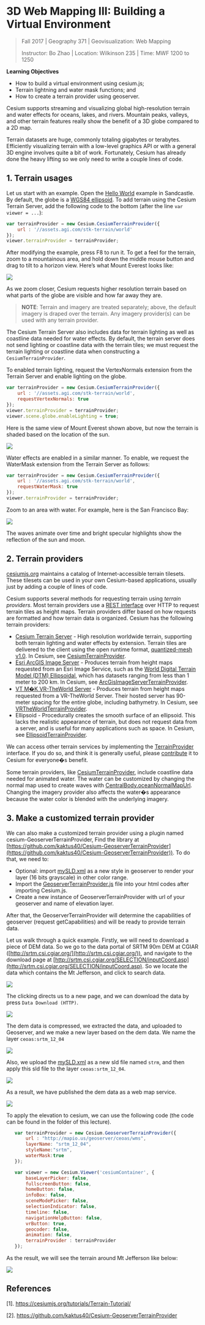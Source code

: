 # 3D Web Mapping III: Building a Virtual Environment

> Fall 2017 | Geography 371 | Geovisualization: Web Mapping
>
> Instructor: Bo Zhao | Location: Wilkinson 235 | Time: MWF 1200 to 1250

**Learning Objectives**

- How to build a virtual environment using cesium.js; 
- Terrain lightning and water mask functions; and 
- How to create a terrain provider using geoserver.

Cesium supports streaming and visualizing global high-resolution terrain and water effects for oceans, lakes, and rivers. Mountain peaks, valleys, and other terrain features really show the benefit of a 3D globe compared to a 2D map.

Terrain datasets are huge, commonly totaling gigabytes or terabytes. Efficiently visualizing terrain with a low-level graphics API or with a general 3D engine involves quite a bit of work. Fortunately, Cesium has already done the heavy lifting so we only need to write a couple lines of code.

## 1\. Terrain usages

Let us start with an example. Open the [Hello World](http://cesiumjs.org/Cesium/Apps/Sandcastle/index.html?src=Hello%20World.html) example in Sandcastle. By default, the globe is a [WGS84 ellipsoid](http://earth-info.nga.mil/GandG/publications/tr8350.2/wgs84fin.pdf). To add terrain using the Cesium Terrain Server, add the following code to the bottom (after the line `var viewer = ...`):

```javascript
var terrainProvider = new Cesium.CesiumTerrainProvider({
    url : '//assets.agi.com/stk-terrain/world'
});
viewer.terrainProvider = terrainProvider;
```

After modifying the example, press F8 to run it. To get a feel for the terrain, zoom to a mountainous area, and hold down the middle mouse button and drag to tilt to a horizon view. Here’s what Mount Everest looks like:

![](img/everest.png)

As we zoom closer, Cesium requests higher resolution terrain based on what parts of the globe are visible and how far away they are.

> **NOTE**: Terrain and imagery are treated separately; above, the default imagery is draped over the terrain. Any imagery provider(s) can be used with any terrain provider. 

The Cesium Terrain Server also includes data for terrain lighting as well as coastline data needed for water effects. By default, the terrain server does not send lighting or coastline data with the terrain tiles; we must request the terrain lighting or coastline data when constructing a `CesiumTerrainProvider`.

To enabled terrain lighting, request the VertexNormals extension from the Terrain Server and enable lighting on the globe.

```javascript
var terrainProvider = new Cesium.CesiumTerrainProvider({
    url : '//assets.agi.com/stk-terrain/world',
	requestVertexNormals: true
});
viewer.terrainProvider = terrainProvider;
viewer.scene.globe.enableLighting = true;
```

Here is the same view of Mount Everest shown above, but now the terrain is shaded based on the location of the sun.

![](img/everest_lighting.png)

Water effects are enabled in a similar manner. To enable, we request the WaterMask extension from the Terrain Server as follows:

```javascript
var terrainProvider = new Cesium.CesiumTerrainProvider({
    url : '//assets.agi.com/stk-terrain/world',
	requestWaterMask: true
});
viewer.terrainProvider = terrainProvider;
```

Zoom to an area with water. For example, here is the San Francisco Bay:

![](img/sanfranciscobay.png)

The waves animate over time and bright specular highlights show the reflection of the sun and moon.

## 2\. Terrain providers

[cesiumjs.org](http://cesiumjs.org/data-and-assets/terrain/) maintains a catalog of Internet-accessible terrain tilesets. These tilesets can be used in your own Cesium-based applications, usually just by adding a couple of lines of code.

Cesium supports several methods for requesting terrain using *terrain providers*. Most terrain providers use a [REST interface](http://rest.elkstein.org/) over HTTP to request terrain tiles as height maps. Terrain providers differ based on how requests are formatted and how terrain data is organized. Cesium has the following terrain providers:

- [Cesium Terrain Server](http://cesiumjs.org/stk-world-terrain.html) - High resolution worldwide terrain, supporting both terrain lighting and water effects by extension. Terrain tiles are delivered to the client using the open runtime format, [quantized-mesh v1.0](https://github.com/AnalyticalGraphicsInc/quantized-mesh). In Cesium, see [CesiumTerrainProvider](http://cesiumjs.org/Cesium/Build/Documentation/CesiumTerrainProvider.html).
- [Esri ArcGIS Image Server](http://resources.arcgis.com/en/help/rest/apiref/index.html?imageserver.html) - Produces terrain from height maps requested from an Esri Image Service, such as the [World Digital Terrain Model (DTM) Ellipsoidal](http://goto.arcgisonline.com/elevation/DTM_Ellipsoidal), which has datasets ranging from less than 1 meter to 200 km. In Cesium, see [ArcGisImageServerTerrainProvider](http://cesiumjs.org/Cesium/Build/Documentation/ArcGisImageServerTerrainProvider.html).
- [VT M�K VR-TheWorld Server](http://vr-theworld.com/) - Produces terrain from height maps requested from a VR-TheWorld Server. Their hosted server has 90-meter spacing for the entire globe, including bathymetry. In Cesium, see [VRTheWorldTerrainProvider](http://cesiumjs.org/Cesium/Build/Documentation/VRTheWorldTerrainProvider.html).
- Ellipsoid - Procedurally creates the smooth surface of an ellipsoid. This lacks the realistic appearance of terrain, but does not request data from a server, and is useful for many applications such as space. In Cesium, see [EllipsoidTerrainProvider](http://cesiumjs.org/Cesium/Build/Documentation/EllipsoidTerrainProvider.html).

We can access other terrain services by implementing the [TerrainProvider](http://cesiumjs.org/Cesium/Build/Documentation/TerrainProvider.html) interface. If you do so, and think it is generally useful, please [contribute](https://github.com/AnalyticalGraphicsInc/cesium/wiki/Contributor%27s-Guide) it to Cesium for everyone�s benefit.

Some terrain providers, like [CesiumTerrainProvider](http://cesiumjs.org/Cesium/Build/Documentation/CesiumTerrainProvider.html), include coastline data needed for animated water. The water can be customized by changing the normal map used to create waves with [CentralBody.oceanNormalMapUrl](http://cesiumjs.org/Cesium/Build/Documentation/CentralBody.html). Changing the imagery provider also affects the water�s appearance because the water color is blended with the underlying imagery.

## 3\. Make a customized terrain provider

We can also make a customized terrain provider using a plugin named cesium-GeoserverTerrainProvider, Find the library at [https://github.com/kaktus40/Cesium-GeoserverTerrainProvider](https://github.com/kaktus40/Cesium-GeoserverTerrainProvider)). To do that, we need to:

- Optional: import [mySLD.xml](https://github.com/kaktus40/Cesium-GeoserverTerrainProvider/blob/master/mySLD.xml) as a new style in geoserver to render your layer (16 bits grayscale) in other color range.
- Import the [GeoserverTerrainProvider.js](https://github.com/kaktus40/Cesium-GeoserverTerrainProvider/blob/master/GeoserverTerrainProvider.js) file into your html codes after importing Cesium.js.
- Create a new instance of GeoserverTerrainProvider with url of your geoserver and name of elevation layer.

After that, the GeoserverTerrainProvider will determine the capabilities of geoserver (request getCapabilities) and will be ready to provide terrain data.

Let us walk through a quick example. Firstly, we will need to download a piece of DEM data. So we go to the data portal of SRTM 90m DEM at CGIAR ([http://srtm.csi.cgiar.org/](http://srtm.csi.cgiar.org/)), and navigate to the download page at [http://srtm.csi.cgiar.org/SELECTION/inputCoord.asp](http://srtm.csi.cgiar.org/SELECTION/inputCoord.asp). So we locate the data which contains the Mt Jefferson, and click to search data.

![](img/searchpage.png)

The clicking directs us to a new page, and we can download the data by press `Data Download (HTTP)`.

![](img/download-page.png)

The dem data is compressed, we extracted the data, and uploaded to Geoserver, and we make a new layer based on the dem data. We name the layer `ceoas:srtm_12_04`

![](img/layer.png)

Also, we upload the [mySLD.xml](https://github.com/kaktus40/Cesium-GeoserverTerrainProvider/blob/master/mySLD.xml) as a new sld file named `strm`, and then apply this sld file to the layer `ceoas:srtm_12_04`. 

![](img/style.png)

As a result, we have published the dem data as a web map service.

![](img/wms-dem.png)

To apply the elevation to cesium, we can use the following code (the code can be found in the folder of this lecture).

 ```javascript
    var terrainProvider = new Cesium.GeoserverTerrainProvider({
        url : "http://mapio.us/geoserver/ceoas/wms",
        layerName: "srtm_12_04",
        styleName:"srtm",
        waterMask:true
    });

    var viewer = new Cesium.Viewer('cesiumContainer', {
        baseLayerPicker: false,
        fullscreenButton: false,
        homeButton: false,
        infoBox: false,
        sceneModePicker: false,
        selectionIndicator: false,
        timeline: false,
        navigationHelpButton: false,
        vrButton: true,
        geocoder: false,
        animation: false,
        terrainProvider : terrainProvider
    });
 ```

As the result, we will see the terrain around Mt Jefferson like below:

![](img/srtm-cesium.png)

## References
[1]. https://cesiumjs.org/tutorials/Terrain-Tutorial/

[2]. https://github.com/kaktus40/Cesium-GeoserverTerrainProvider